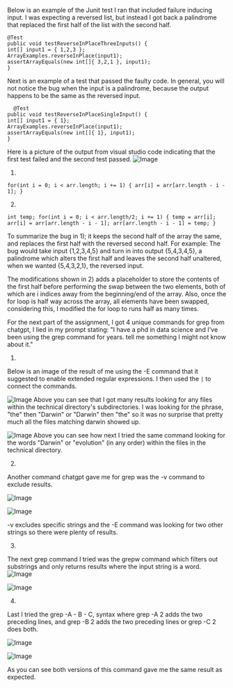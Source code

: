 
Below is an example of the Junit test I ran that included failure inducing input. I was expecting a reversed list, but instead I got back a palindrome that replaced the first half of the list with the second half.


	@Test
  	public void testReverseInPlaceThreeInputs() {
    int[] input1 = { 1,2,3 };
    ArrayExamples.reverseInPlace(input1);
    assertArrayEquals(new int[]{ 3,2,1 }, input1);
	}


 
Next is an example of a test that passed the faulty code. In general, you will not notice the bug when the input is a palindrome, because the output happens to be the same as the reversed input. 


      @Test
  	public void testReverseInPlaceSingleInput() {
    int[] input1 = { 1};
    ArrayExamples.reverseInPlace(input1);
    assertArrayEquals(new int[]{ 1}, input1);
	}


 Here is a picture of the output from visual studio code indicating that the first test failed and the second test passed.
![Image](Lab4buggyCodeTests.png)


1)
`for(int i = 0; i < arr.length; i += 1) {
      arr[i] = arr[arr.length - i - 1];
    }`

2)
  `int temp;
for(int i = 0; i < arr.length/2; i += 1) {
temp = arr[i];
arr[i] = arr[arr.length - i - 1];
arr[arr.length - i - 1] = temp;
}`

To summarize the bug in 1); it keeps the second half of the array the same, and replaces the first half with the reversed second half.
For example: The bug would take input {1,2,3,4,5} and turn in into output {5,4,3,4,5}, a palindrome which alters the first half and leaves the second half unaltered, when we wanted {5,4,3,2,1}, the reversed input.

The modifications shown in 2) adds a placeholder to store the contents of the first half before performing the swap between the two elements, both of which are i indices away from the beginning/end of the array. Also, once the for loop is half way across the array, all elements have been swapped, considering this, I modified the for loop to runs half as many times.


For the next part of the assignment, I got 4 unique commands for grep from chatgpt, I lied in my prompt stating: 
"I have a phd in data science and I've been using the grep command for years. tell me something I might not know about it."

1.
Below is an image of the result of me using the -E command that it suggested to enable extended regular expressions. I then used the `|` to connect the commands.


![Image](thedarwingrep.png)
Above you can see that I got many results looking for any files within the technical directory's subdirectories. I was looking for the phrase, "the" then "Darwin" or "Darwin" then "the" so it was no surprise that pretty much all the files matching darwin showed up.

![Image](Darwinevolutiongrep.png)
Above you can see how next I tried the same command looking for the words "Darwin" or "evolution" (in any order) within the files in the technical directory.

2.
Another command chatgpt gave me for grep was the -v command to exclude results.

![Image](grepvcommand.png)

![Image](grepvcommand2.png)

-v excludes specific strings and the -E command was looking for two other strings so there were plenty of results.

3.
The next grep command I tried was the grepw command which filters out substrings and only returns results where the input string is a word.
![Image](grepw.png)

![Image](grepwdiego.png)

4.
Last I tried the grep -A - B - C, syntax where grep -A 2 adds the two preceding lines, and grep -B 2 adds the two preceding lines or grep -C 2 does both.

![Image](grepAB.png)

![Image](grepC.png)

As you can see both versions of this command gave me the same result as expected.
